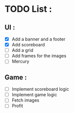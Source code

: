 # TODO List :

## UI :

- [x] Add a banner and a footer
- [x] Add scoreboard
- [ ] Add a grid
- [ ] Add frames for the images
- [ ] Mercury

## Game :

- [ ] Implement scoreboard logic
- [ ] Implement game logic
- [ ] Fetch images
- [ ] Profit
